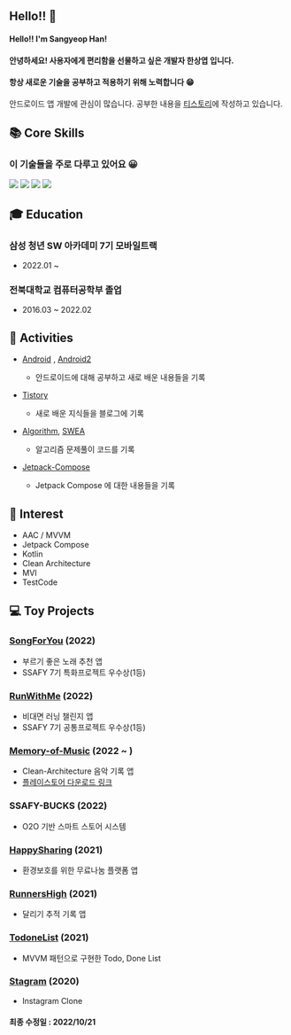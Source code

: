 ## Hello!! 👋
#### Hello!! I'm Sangyeop Han! </br>

#### 안녕하세요! 사용자에게 편리함을 선물하고 싶은 개발자 한상엽 입니다.
#### 항상 새로운 기술을 공부하고 적용하기 위해 노력합니다 😁
안드로이드 앱 개발에 관심이 많습니다. 공부한 내용을 [티스토리](https://hanyeop.tistory.com/)에 작성하고 있습니다. </br>


## 📚 Core Skills
### 이 기술들을 주로 다루고 있어요 😀
<div>
  <img src="https://img.shields.io/badge/android-3DDC84?style=for-the-badge&logo=android&logoColor=white"> 
  <img src="https://img.shields.io/badge/kotlin-7F52FF?style=for-the-badge&logo=kotlin&logoColor=white"> 
  <img src="https://img.shields.io/badge/firebase-FFCA28?style=for-the-badge&logo=firebase&logoColor=white">
  <img src="https://img.shields.io/badge/java-007396?style=for-the-badge&logo=java&logoColor=white"> 
  
## 🎓 Education
### 삼성 청년 SW 아카데미 7기 모바일트랙 
  * 2022.01 ~
### 전북대학교 컴퓨터공학부 졸업
  * 2016.03 ~ 2022.02 

## 📝 Activities
* [Android](https://github.com/HanYeop/AndroidStudio-Practice) , [Android2](https://github.com/HanYeop/AndroidStudio-Practice2)
  * 안드로이드에 대해 공부하고 새로 배운 내용들을 기록

* [Tistory](https://hanyeop.tistory.com/)
  * 새로 배운 지식들을 블로그에 기록

* [Algorithm](https://github.com/HanYeop/Algorithm), [SWEA](https://github.com/HanYeop/SWEA)
  * 알고리즘 문제풀이 코드를 기록

* [Jetpack-Compose](https://github.com/HanYeop/Jetpack-Compose)
  * Jetpack Compose 에 대한 내용들을 기록

## 🤔 Interest
* AAC / MVVM
* Jetpack Compose
* Kotlin
* Clean Architecture
* MVI
* TestCode

## 💻 Toy Projects

### [SongForYou](https://github.com/HanYeop/SongForYou) (2022)
  * 부르기 좋은 노래 추천 앱
  * SSAFY 7기 특화프로젝트 우수상(1등)

### [RunWithMe](https://github.com/HanYeop/RunWithMe) (2022)
  * 비대면 러닝 챌린지 앱
  * SSAFY 7기 공통프로젝트 우수상(1등)
  
### [Memory-of-Music](https://github.com/HanYeop/Memory-of-Music-android-clean) (2022 ~ )
  * Clean-Architecture 음악 기록 앱
  * [플레이스토어 다운로드 링크](https://play.google.com/store/apps/details?id=com.hanyeop.mom)
  
### SSAFY-BUCKS (2022)
  * O2O 기반 스마트 스토어 시스템
  
### [HappySharing](https://github.com/HanYeop/Happy-Sharing) (2021)
* 환경보호를 위한 무료나눔 플랫폼 앱

### [RunnersHigh](https://github.com/HanYeop/RunnersHigh) (2021)
* 달리기 추적 기록 앱

### [TodoneList](https://github.com/HanYeop/TodoneList) (2021)
* MVVM 패턴으로 구현한 Todo, Done List 

### [Stagram](https://github.com/HanYeop/Stagram) (2020)
* Instagram Clone

#### 최종 수정일 : 2022/10/21
